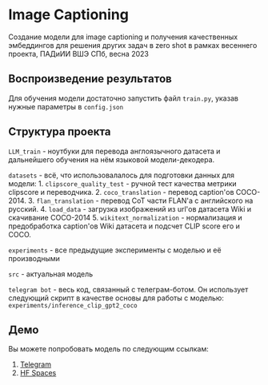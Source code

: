 # Image Captioning

Создание модели для image captioning и получения качественных эмбеддингов для решения других задач в zero shot в рамках весеннего проекта, ПАДиИИ ВШЭ СПб, весна 2023

## Воспроизведение результатов

Для обучения модели достаточно запустить файл <code>train.py</code>, указав нужные параметры в <code>config.json</code>

## Структура проекта
<code>LLM_train</code> - ноутбуки для перевода англоязычного датасета и дальнейшего обучения на нём языковой модели-декодера.

<code>datasets</code> - всё, что использовалалось для подготовки данных для модели:
    1. <code>clipscore_quality_test</code> - ручной тест качества метрики clipscore и переводчика.
    2. <code>coco_translation</code> - перевод caption'ов COCO-2014.
    3. <code>flan_translation</code> - перевод CoT части FLAN'a с английского на русский.
    4. <code>load_data</code> - загрузка изображений из url'ов датасета Wiki и скачивание COCO-2014
    5. <code>wikitext_normalization</code> - нормализация и предобработка caption'ов Wiki датасета и подсчет CLIP score его и COCO.

<code>experiments</code> - все предыдущие эксперименты с моделью и её производными

<code>src</code> - актуальная модель

<code>telegram bot</code> - весь код, связанный с телеграм-ботом. Он использует следующий скрипт в качестве основы для работы с моделью: <code>experiments/inference_clip_gpt2_coco</code>

## Демо
Вы можете попробовать модель по следующим ссылкам:
1. [Telegram](https://t.me/multimodal_image_bot)
2. [HF Spaces](https://huggingface.co/spaces/Anonumous/RuImageCaptioning)
